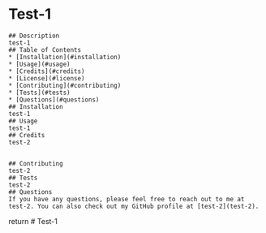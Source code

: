 # Test-1
    
    ## Description
    test-1
    ## Table of Contents
    * [Installation](#installation)
    * [Usage](#usage)
    * [Credits](#credits)
    * [License](#license)
    * [Contributing](#contributing)
    * [Tests](#tests)
    * [Questions](#questions)
    ## Installation
    test-1
    ## Usage
    test-1
    ## Credits
    test-2
    
    
    ## Contributing
    test-2
    ## Tests
    test-2
    ## Questions
    If you have any questions, please feel free to reach out to me at test-2. You can also check out my GitHub profile at [test-2](test-2).
  return # Test-1
